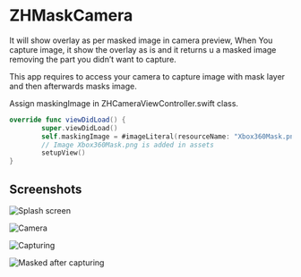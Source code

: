 # ZHMaskCamera
It will show overlay as per masked image in camera preview, When You capture image, it show the overlay as is and it returns u a masked image removing the part you didn’t want to capture.

This app requires to access your camera to capture image with mask layer and then afterwards masks image.

Assign maskingImage in ZHCameraViewController.swift class.

```swift
override func viewDidLoad() {
        super.viewDidLoad()
        self.maskingImage = #imageLiteral(resourceName: "Xbox360Mask.png")
        // Image Xbox360Mask.png is added in assets
        setupView()
}
```

## Screenshots
![Splash screen](https://github.com/xeieshan/ZHMaskCamera/blob/master/ZHMaskingCamera/ZHMaskingCamera/Screenshots/SplashScreen.PNG)

![Camera](https://github.com/xeieshan/ZHMaskCamera/blob/master/ZHMaskingCamera/ZHMaskingCamera/Screenshots/Camera.PNG)

![Capturing](https://github.com/xeieshan/ZHMaskCamera/blob/master/ZHMaskingCamera/ZHMaskingCamera/Screenshots/Capturing.PNG)

![Masked after capturing](https://github.com/xeieshan/ZHMaskCamera/blob/master/ZHMaskingCamera/ZHMaskingCamera/Screenshots/CapturedMasked.PNG)



